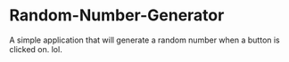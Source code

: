 # Random-Number-Generator
A simple application that will generate a random number when a button is clicked on. lol.
